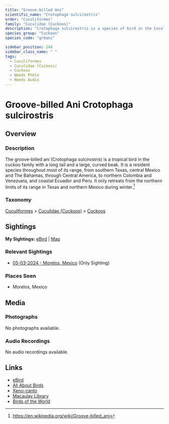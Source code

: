 ```yaml
---
title: "Groove-billed Ani"
scientific_name: "Crotophaga sulcirostris"
order: "Cuculiformes"
family: "Cuculidae (Cuckoos)"
description: "Crotophaga sulcirostris is a species of bird in the Cuculidae (Cuckoos) family. It has been observed 1 times."
species_group: "Cuckoos"
species_code: "grbani"

sidebar_position: 248
sidebar_class_name: " "
tags: 
  - Cuculiformes
  - Cuculidae (Cuckoos)
  - Cuckoos
  - Needs Photo
  - Needs Audio
---
```


# Groove-billed Ani <span className='sci_name'>Crotophaga sulcirostris</span>

## Overview

### Description
The groove-billed ani (Crotophaga sulcirostris) is a tropical bird in the cuckoo family with a long tail and a large, curved beak. It is a resident species throughout most of its range, from southern Texas, central Mexico and The Bahamas, through Central America, to northern Colombia and Venezuela, and coastal Ecuador and Peru. It only retreats from the northern limits of its range in Texas and northern Mexico during winter.[^1]

[^1]: https://en.wikipedia.org/wiki/Groove-billed_ani

### Taxonomy
[Cuculiformes](/tags/cuculiformes) > [Cuculidae (Cuckoos)](/tags/cuculidae-cuckoos) > [Cuckoos](/tags/cuckoos)


## Sightings

**My Sightings:** [eBird](https://ebird.org/lifelist?r=world&time=life&spp=grbani) | [Map](/map?species_code=grbani)

### Relevant Sightings

* [05-03-2024 - Morelos, Mexico](https://ebird.org/checklist/S171768235) (Only Sighting)

### Places Seen

* Morelos, Mexico



## Media
### Photographs
No photographs available.

### Audio Recordings
No audio recordings available.

## Links
* [eBird](https://ebird.org/species/grbani) 
* [All About Birds](https://www.allaboutbirds.org/guide/grbani) 
* [Xeno-canto](https://www.xeno-canto.org/species/crotophaga-sulcirostris) 
* [Macaulay Library](https://search.macaulaylibrary.org/catalog?taxonCode=grbani&sort=rating_rank_desc)
* [Birds of the World](https://birdsoftheworld.org/bow/species/grbani)
